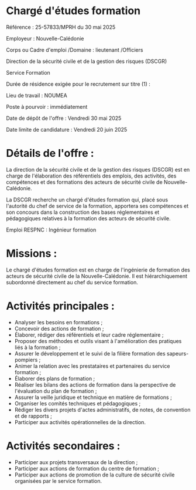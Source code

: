 # Chargé d'études formation

Référence : 25-57833/MPRH du 30 mai 2025

Employeur : Nouvelle-Calédonie

Corps ou Cadre d'emploi /Domaine : lieutenant /Officiers

Direction de la sécurité civile et de la gestion des risques (DSCGR)

Service Formation

Durée de résidence exigée pour le recrutement sur titre (1) :

Lieu de travail : NOUMEA

Poste à pourvoir : immédiatement

Date de dépôt de l'offre : Vendredi 30 mai 2025

Date limite de candidature : Vendredi 20 juin 2025

# Détails de l'offre :

La direction de la sécurité civile et de la gestion des risques (DSCGR) est en charge de l'élaboration des référentiels des emplois, des activités, des compétences et des formations des acteurs de sécurité civile de Nouvelle-Calédonie.

La DSCGR recherche un chargé d'études formation qui, placé sous l'autorité du chef de service de la formation, apportera ses compétences et son concours dans la construction des bases réglementaires et pédagogiques relatives à la formation des acteurs de sécurité civile.

Emploi RESPNC : Ingénieur formation

# Missions :

Le chargé d'études formation est en charge de l'ingénierie de formation des acteurs de sécurité civile de la Nouvelle-Calédonie. Il est hiérarchiquement subordonné directement au chef du service formation.

# Activités principales :

- Analyser les besoins en formations ;
- Concevoir des actions de formation ;
- Élaborer, rédiger des référentiels et leur cadre réglementaire ;
- Proposer des méthodes et outils visant à l'amélioration des pratiques liés à la formation ;
- Assurer le développement et le suivi de la filière formation des sapeurs-pompiers ;
- Animer la relation avec les prestataires et partenaires du service formation ;
- Élaborer des plans de formation ;
- Réaliser les bilans des actions de formation dans la perspective de l'évaluation du plan de formation ;
- Assurer la veille juridique et technique en matière de formations ;
- Organiser les comités techniques et pédagogiques ;
- Rédiger les divers projets d'actes administratifs, de notes, de convention et de rapports ;
- Participer aux activités opérationnelles de la direction.

# Activités secondaires :

- Participer aux projets transversaux de la direction ;
- Participer aux actions de formation du centre de formation ;
- Participer aux actions de promotion de la culture de sécurité civile organisées par le service formation.